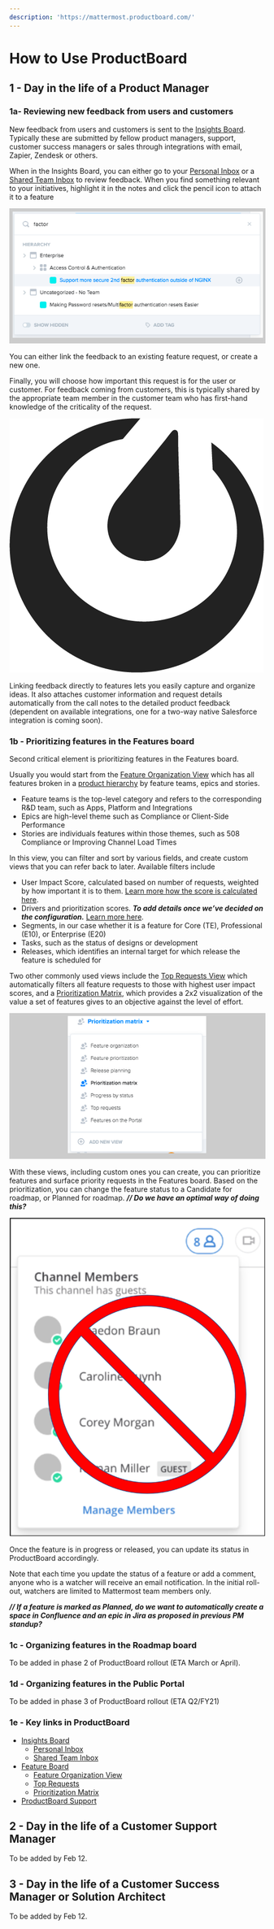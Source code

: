 ```yaml
---
description: 'https://mattermost.productboard.com/'
---
```


# How to Use ProductBoard

## **1 - Day in the life of a Product Manager**

### **1a- Reviewing new feedback from users and customers**

New feedback from users and customers is sent to the [Insights Board](https://mattermost.productboard.com/insights). Typically these are submitted by fellow product managers, support, customer success managers or sales through integrations with email, Zapier, Zendesk or others.

When in the Insights Board, you can either go to your [Personal Inbox](https://mattermost.productboard.com/insights/my-inbox) or a [Shared Team Inbox](https://mattermost.productboard.com/insights/shared-inbox) to review feedback. When you find something relevant to your initiatives, highlight it in the notes and click the pencil icon to attach it to a feature

![](../../../../.gitbook/assets/image%20%2857%29.png)

You can either link the feedback to an existing feature request, or create a new one.

Finally, you will choose how important this request is for the user or customer. For feedback coming from customers, this is typically shared by the appropriate team member in the customer team who has first-hand knowledge of the criticality of the request.

![](../../../../.gitbook/assets/image%20%2813%29.png)

Linking feedback directly to features lets you easily capture and organize ideas. It also attaches customer information and request details automatically from the call notes to the detailed product feedback \(dependent on available integrations, one for a two-way native Salesforce integration is coming soon\).

### 1b - Prioritizing features in the Features board

Second critical element is prioritizing features in the Features board.

Usually you would start from the [Feature Organization View](https://mattermost.productboard.com/feature-board/1097524-feature-organization) which has all features broken in a [product hierarchy](https://www.productboard.com/blog/product-hierarchy-set-up/) by feature teams, epics and stories. 

* Feature teams is the top-level category and refers to the corresponding R&D team, such as Apps, Platform and Integrations
* Epics are high-level theme such as Compliance or Client-Side Performance
* Stories are individuals features within those themes, such as 508 Compliance or Improving Channel Load Times

In this view, you can filter and sort by various fields, and create custom views that you can refer back to later. Available filters include

* User Impact Score, calculated based on number of requests, weighted by how important it is to them. [Learn more how the score is calculated here](https://help.productboard.com/en/articles/882615-use-the-user-impact-score-to-surface-your-top-requested-feature-ideas).
* Drivers and prioritization scores. _**To add details once we’ve decided on the configuration.**_ [Learn more here](https://help.productboard.com/en/articles/1552014-use-drivers-and-prioritization-scores).
* Segments, in our case whether it is a feature for Core \(TE\), Professional \(E10\), or Enterprise \(E20\)
* Tasks, such as the status of designs or development
* Releases, which identifies an internal target for which release the feature is scheduled for

Two other commonly used views include the [Top Requests View](https://mattermost.productboard.com/feature-board/1097530-top-requests) which automatically filters all feature requests to those with highest user impact scores, and a [Prioritization Matrix](https://mattermost.productboard.com/feature-board/1097533-prioritization-matrix), which provides a 2x2 visualization of the value a set of features gives to an objective against the level of effort.

![](../../../../.gitbook/assets/image%20%2834%29.png)

With these views, including custom ones you can create, you can prioritize features and surface priority requests in the Features board. Based on the prioritization, you can change the feature status to a Candidate for roadmap, or Planned for roadmap. _**// Do we have an optimal way of doing this?**_

![](../../../../.gitbook/assets/image%20%283%29.png)

Once the feature is in progress or released, you can update its status in ProductBoard accordingly.

Note that each time you update the status of a feature or add a comment, anyone who is a watcher will receive an email notification. In the initial roll-out, watchers are limited to Mattermost team members only.

_**// If a feature is marked as Planned, do we want to automatically create a space in Confluence and an epic in Jira as proposed in previous PM standup?**_

### 1c - Organizing features in the Roadmap board

To be added in phase 2 of ProductBoard rollout \(ETA March or April\).

### 1d - Organizing features in the Public Portal

To be added in phase 3 of ProductBoard rollout \(ETA Q2/FY21\)

### 1e - Key links in ProductBoard

* [Insights Board](https://mattermost.productboard.com/insights)
  * [Personal Inbox](https://mattermost.productboard.com/insights/my-inbox)
  * [Shared Team Inbox](https://mattermost.productboard.com/insights/shared-inbox)
* [Feature Board](https://mattermost.productboard.com/feature-board)
  * [Feature Organization View](https://mattermost.productboard.com/feature-board/1097524-feature-organization)
  * [Top Requests](https://mattermost.productboard.com/feature-board/1097530-top-requests)
  * [Prioritization Matrix](https://mattermost.productboard.com/feature-board/1097533-prioritization-matrix)
* [ProductBoard Support](https://help.productboard.com/en/)

## 2 - Day in the life of a Customer Support Manager

To be added by Feb 12.

## 3 - Day in the life of a Customer Success Manager or Solution Architect

To be added by Feb 12.  


